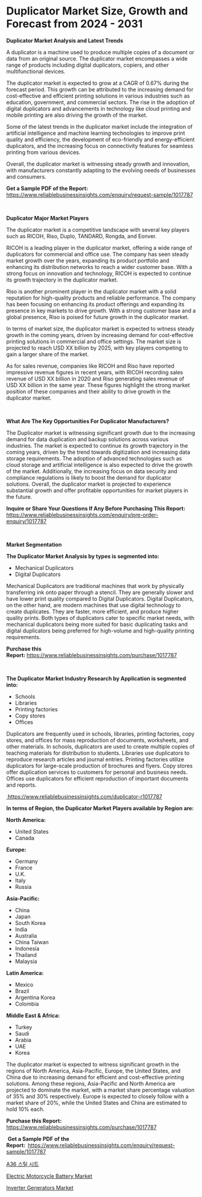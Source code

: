 <p><h1>Duplicator Market Size, Growth and Forecast from 2024 - 2031</h1></p><p><strong>Duplicator Market Analysis and Latest Trends</strong></p>
<p><p>A duplicator is a machine used to produce multiple copies of a document or data from an original source. The duplicator market encompasses a wide range of products including digital duplicators, copiers, and other multifunctional devices. </p><p>The duplicator market is expected to grow at a CAGR of 0.67% during the forecast period. This growth can be attributed to the increasing demand for cost-effective and efficient printing solutions in various industries such as education, government, and commercial sectors. The rise in the adoption of digital duplicators and advancements in technology like cloud printing and mobile printing are also driving the growth of the market.</p><p>Some of the latest trends in the duplicator market include the integration of artificial intelligence and machine learning technologies to improve print quality and efficiency, the development of eco-friendly and energy-efficient duplicators, and the increasing focus on connectivity features for seamless printing from various devices.</p><p>Overall, the duplicator market is witnessing steady growth and innovation, with manufacturers constantly adapting to the evolving needs of businesses and consumers.</p></p>
<p><strong>Get a Sample PDF of the Report:&nbsp;</strong> <a href="https://www.reliablebusinessinsights.com/enquiry/request-sample/1017787">https://www.reliablebusinessinsights.com/enquiry/request-sample/1017787</a></p>
<p>&nbsp;</p>
<p><strong>Duplicator Major Market Players</strong></p>
<p><p>The duplicator market is a competitive landscape with several key players such as RICOH, Riso, Duplo, TANDARD, Rongda, and Eonver. </p><p>RICOH is a leading player in the duplicator market, offering a wide range of duplicators for commercial and office use. The company has seen steady market growth over the years, expanding its product portfolio and enhancing its distribution networks to reach a wider customer base. With a strong focus on innovation and technology, RICOH is expected to continue its growth trajectory in the duplicator market.</p><p>Riso is another prominent player in the duplicator market with a solid reputation for high-quality products and reliable performance. The company has been focusing on enhancing its product offerings and expanding its presence in key markets to drive growth. With a strong customer base and a global presence, Riso is poised for future growth in the duplicator market.</p><p>In terms of market size, the duplicator market is expected to witness steady growth in the coming years, driven by increasing demand for cost-effective printing solutions in commercial and office settings. The market size is projected to reach USD XX billion by 2025, with key players competing to gain a larger share of the market.</p><p>As for sales revenue, companies like RICOH and Riso have reported impressive revenue figures in recent years, with RICOH recording sales revenue of USD XX billion in 2020 and Riso generating sales revenue of USD XX billion in the same year. These figures highlight the strong market position of these companies and their ability to drive growth in the duplicator market.</p></p>
<p>&nbsp;</p>
<p><strong>What Are The Key Opportunities For Duplicator Manufacturers?</strong></p>
<p><p>The Duplicator market is witnessing significant growth due to the increasing demand for data duplication and backup solutions across various industries. The market is expected to continue its growth trajectory in the coming years, driven by the trend towards digitization and increasing data storage requirements. The adoption of advanced technologies such as cloud storage and artificial intelligence is also expected to drive the growth of the market. Additionally, the increasing focus on data security and compliance regulations is likely to boost the demand for duplicator solutions. Overall, the duplicator market is projected to experience substantial growth and offer profitable opportunities for market players in the future.</p></p>
<p><strong>Inquire or Share Your Questions If Any Before Purchasing This Report:</strong> <a href="https://www.reliablebusinessinsights.com/enquiry/pre-order-enquiry/1017787">https://www.reliablebusinessinsights.com/enquiry/pre-order-enquiry/1017787</a></p>
<p>&nbsp;</p>
<p><strong>Market Segmentation</strong></p>
<p><strong>The Duplicator Market Analysis by types is segmented into:</strong></p>
<p><ul><li>Mechanical Duplicators</li><li>Digital Duplicators</li></ul></p>
<p><p>Mechanical Duplicators are traditional machines that work by physically transferring ink onto paper through a stencil. They are generally slower and have lower print quality compared to Digital Duplicators. Digital Duplicators, on the other hand, are modern machines that use digital technology to create duplicates. They are faster, more efficient, and produce higher quality prints. Both types of duplicators cater to specific market needs, with mechanical duplicators being more suited for basic duplicating tasks and digital duplicators being preferred for high-volume and high-quality printing requirements.</p></p>
<p><strong>Purchase this Report:&nbsp;</strong><a href="https://www.reliablebusinessinsights.com/purchase/1017787">https://www.reliablebusinessinsights.com/purchase/1017787</a></p>
<p>&nbsp;</p>
<p><strong>The Duplicator Market Industry Research by Application is segmented into:</strong></p>
<p><ul><li>Schools</li><li>Libraries</li><li>Printing factories</li><li>Copy stores</li><li>Offices</li></ul></p>
<p><p>Duplicators are frequently used in schools, libraries, printing factories, copy stores, and offices for mass reproduction of documents, worksheets, and other materials. In schools, duplicators are used to create multiple copies of teaching materials for distribution to students. Libraries use duplicators to reproduce research articles and journal entries. Printing factories utilize duplicators for large-scale production of brochures and flyers. Copy stores offer duplication services to customers for personal and business needs. Offices use duplicators for efficient reproduction of important documents and reports.</p></p>
<p><a href="https://www.reliablebusinessinsights.com/duplicator-r1017787">&nbsp;https://www.reliablebusinessinsights.com/duplicator-r1017787</a></p>
<p><strong>In terms of Region, the Duplicator Market Players available by Region are:</strong></p>
<p>
    <p> <strong> North America: </strong>
        <ul>
            <li>United States</li>
            <li>Canada</li>
        </ul>
        </p> 
    <p> <strong> Europe: </strong>
        <ul>
            <li>Germany</li>
            <li>France</li>
            <li>U.K.</li>
            <li>Italy</li>
            <li>Russia</li>
        </ul>
        </p> 
    <p> <strong> Asia-Pacific: </strong>
        <ul>
            <li>China</li>
            <li>Japan</li>
            <li>South Korea</li>
            <li>India</li>
            <li>Australia</li>
            <li>China Taiwan</li>
            <li>Indonesia</li>
            <li>Thailand</li>
            <li>Malaysia</li>
        </ul>
        </p> 
    <p> <strong> Latin America: </strong>
        <ul>
            <li>Mexico</li>
            <li>Brazil</li>
            <li>Argentina Korea</li>
            <li>Colombia</li>
        </ul>
        </p> 
    <p> <strong> Middle East & Africa: </strong>
        <ul>
            <li>Turkey</li>
            <li>Saudi</li>
            <li>Arabia</li>
            <li>UAE</li>
            <li>Korea</li>
        </ul>
    </p>
    </p>
<p><p>The duplicator market is expected to witness significant growth in the regions of North America, Asia-Pacific, Europe, the United States, and China due to increasing demand for efficient and cost-effective printing solutions. Among these regions, Asia-Pacific and North America are projected to dominate the market, with a market share percentage valuation of 35% and 30% respectively. Europe is expected to closely follow with a market share of 20%, while the United States and China are estimated to hold 10% each.</p></p>
<p><strong>Purchase this Report: </strong><a href="https://www.reliablebusinessinsights.com/purchase/1017787">https://www.reliablebusinessinsights.com/purchase/1017787</a></p>
<p>&nbsp;<strong>Get a Sample PDF of the Report:&nbsp;&nbsp;</strong><a href="https://www.reliablebusinessinsights.com/enquiry/request-sample/1017787">https://www.reliablebusinessinsights.com/enquiry/request-sample/1017787</a></p>
<p><strong></strong></p>
<p><p><a href="https://github.com/AlbertotDouglas44367/Market-Research-Report-List-2/blob/main/9178446162123.md">A36 스틸 시트</a></p><p><a href="https://github.com/huqhwmcs55/Market-Research-Report-List-1/blob/main/electric-motorcycle-battery-market.md">Electric Motorcycle Battery Market</a></p><p><a href="https://github.com/kumertitash/Market-Research-Report-List-1/blob/main/inverter-generators-market.md">Inverter Generators Market</a></p></p>